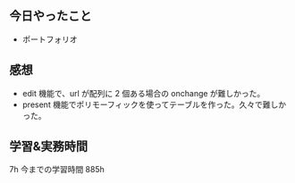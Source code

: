 ## 今日やったこと

- ポートフォリオ

## 感想

- edit 機能で、url が配列に 2 個ある場合の onchange が難しかった。
- present 機能でポリモーフィックを使ってテーブルを作った。久々で難しかった。

## 学習&実務時間

7h
今までの学習時間 885h
